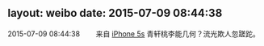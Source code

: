 layout: weibo
date: 2015-07-09 08:44:38
---
2015-07-09 08:44:38  &nbsp;&nbsp;&nbsp;&nbsp;&nbsp;&nbsp; 来自 <a href="sinaweibo://customweibosource" rel="nofollow">iPhone 5s</a>
青轩桃李能几何？流光欺人忽蹉跎。 ​​​
